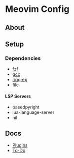 # Meovim Config

## About

## Setup

### Dependencies

- [fzf](https://github.com/junegunn/fzf)
- [gcc](https://gcc.gnu.org/)
- [ripgrep](https://github.com/BurntSushi/ripgrep)
- file

#### LSP Servers

- basedpyright
- lua-language-server
- nil

## Docs

- [Plugins](docs/Plugins.md)
- [To-Do](docs/To-Do.md)

